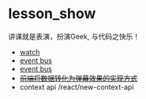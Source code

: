 # lesson_show
讲课就是表演，扮演Geek, 与代码之快乐！
- [watch](https://juejin.im/post/5aeae4d26fb9a07aad175e1a)
- [event bus](https://www.cnblogs.com/yuwenjing0727/p/7115743.html)
- [event bus](https://juejin.im/post/5aeae4d26fb9a07aad175e1a)
- [~~前端将数据转化为弹幕效果的实现方式~~](https://juejin.im/post/5ae56927f265da0b7e0c0968)
- context api  /react/new-context-api
  


